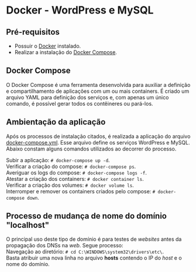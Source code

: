 # Docker - WordPress e MySQL

## Pré-requisitos

- Possuir o [Docker](https://docs.docker.com/get-docker/) instalado.
- Realizar a instalação do [Docker Compose](https://docs.docker.com/compose/install/).

## Docker Compose
O Docker Compose é uma ferramenta desenvolvida para auxiliar a definição e compartilhamento de aplicações com um ou mais containers. É criado um arquivo YAML para definição dos serviços e, com apenas um único comando, é possível gerar todos os contêineres ou pará-los.  

## Ambientação da aplicação

Após os processos de instalação citados, é realizada a aplicação do arquivo [docker-compose.yml](./docker-compose.yml). Esse arquivo define os serviços WordPress e MySQL. Abaixo constam alguns comandos utilizados ao decorrer do processo.    

Subir a aplicação: `# docker-compose up -d`.  
Verificar a criação do compose: `# docker-compose ps`.  
Averiguar os logs do compose: `# docker-compose logs -f`.  
Atestar a criação dos containers: `# docker container ls`.  
Verificar a criação dos volumes: `# docker volume ls`.  
Interromper e remover os containers criados pelo compose: `# docker-compose down`.

## Processo de mudança de nome do domínio "localhost"

O principal uso deste tipo de domínio é para testes de *websites* antes da propagação dos DNSs na *web*. Segue processo:  
Navegação ao diretório: `# cd C:\WINDOWS\system32\drivers\etc\`.  
Basta atribuir uma nova linha no arquivo **hosts** contendo o IP do *host* e o nome do domínio.  
